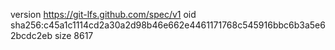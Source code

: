 version https://git-lfs.github.com/spec/v1
oid sha256:c45a1c1114cd2a30a2d98b46e662e4461171768c545916bbc6b3a5e62bcdc2eb
size 8617
